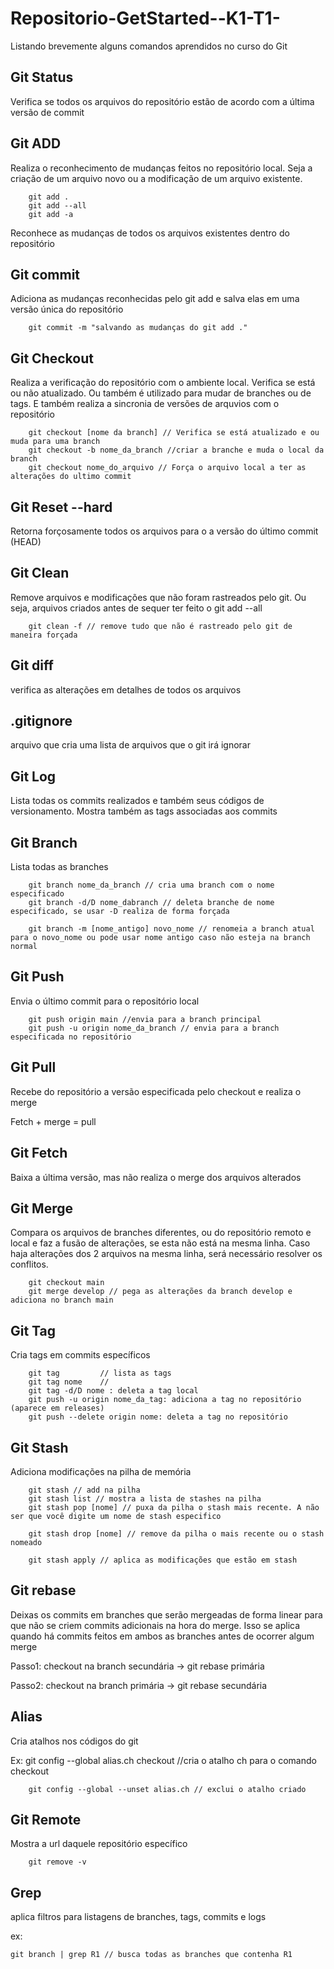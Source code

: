 # Repositorio-GetStarted--K1-T1-

Listando brevemente alguns comandos aprendidos no curso do Git

## Git Status
Verifica se todos os arquivos do repositório estão de acordo com a última versão de commit

## Git ADD

Realiza o reconhecimento de mudanças feitos no repositório local. Seja a criação de um arquivo novo ou a modificação de um arquivo existente.

        git add . 
        git add --all
        git add -a

Reconhece as mudanças de todos os arquivos existentes dentro do repositório

## Git commit

Adiciona as mudanças reconhecidas pelo git add e salva elas em uma versão única do repositório

        git commit -m "salvando as mudanças do git add ."

## Git Checkout
Realiza a verificação do repositório com o ambiente local. Verifica se está ou não atualizado. Ou também é utilizado para mudar de branches ou de tags. E também realiza a sincronia de versões de arquvios com o repositório

        git checkout [nome da branch] // Verifica se está atualizado e ou muda para uma branch
        git checkout -b nome_da_branch //criar a branche e muda o local da branch
        git checkout nome_do_arquivo // Força o arquivo local a ter as alterações do ultimo commit

## Git Reset --hard

Retorna forçosamente todos os arquivos para o a versão do último commit (HEAD)

## Git Clean
Remove arquivos e modificações que não foram rastreados pelo git. Ou seja, arquivos criados antes de sequer ter feito o git add --all

        git clean -f // remove tudo que não é rastreado pelo git de maneira forçada

## Git diff

verifica as alterações em detalhes de todos os arquivos

## .gitignore

arquivo que cria uma lista de arquivos que o git irá ignorar

## Git Log

Lista todas os commits realizados e também seus códigos de versionamento. Mostra também as tags associadas aos commits

## Git Branch
Lista todas as branches

        git branch nome_da_branch // cria uma branch com o nome especificado
        git branch -d/D nome_dabranch // deleta branche de nome especificado, se usar -D realiza de forma forçada

        git branch -m [nome_antigo] novo_nome // renomeia a branch atual para o novo_nome ou pode usar nome antigo caso não esteja na branch normal

## Git Push

Envia o último commit para o repositório local

        git push origin main //envia para a branch principal
        git push -u origin nome_da_branch // envia para a branch especificada no repositório

## Git Pull

Recebe do repositório a versão especificada pelo checkout e realiza o merge

Fetch + merge = pull

## Git Fetch

Baixa a última versão, mas não realiza o merge dos arquivos alterados

## Git Merge

Compara os arquivos de branches diferentes, ou do repositório remoto e local e faz a fusão de alterações, se esta não está na mesma linha. Caso haja alterações dos 2 arquivos na mesma linha, será necessário resolver os conflitos.

        git checkout main
        git merge develop // pega as alterações da branch develop e adiciona no branch main


## Git Tag

Cria tags em commits específicos

        git tag         // lista as tags
        git tag nome    //
        git tag -d/D nome : deleta a tag local
        git push -u origin nome_da_tag: adiciona a tag no repositório (aparece em releases)
        git push --delete origin nome: deleta a tag no repositório

## Git Stash

Adiciona modificações na pilha de memória

        git stash // add na pilha
        git stash list // mostra a lista de stashes na pilha
        git stash pop [nome] // puxa da pilha o stash mais recente. A não ser que você digite um nome de stash especifico

        git stash drop [nome] // remove da pilha o mais recente ou o stash nomeado

        git stash apply // aplica as modificações que estão em stash

## Git rebase

Deixas os commits em branches que serão mergeadas de forma linear para que não se criem commits adicionais na hora do merge. Isso se aplica quando há commits feitos em ambos as branches antes de ocorrer algum merge

Passo1: checkout na branch secundária -> git rebase primária

Passo2: checkout na branch primária -> git rebase secundária

## Alias

Cria atalhos nos códigos do git

Ex:
        git config --global alias.ch checkout //cria o atalho ch para o comando checkout

        git config --global --unset alias.ch // exclui o atalho criado

## Git Remote
Mostra a url daquele repositório específico

        git remove -v

## Grep
aplica filtros para listagens de branches, tags, commits e logs

ex:

    git branch | grep R1 // busca todas as branches que contenha R1








